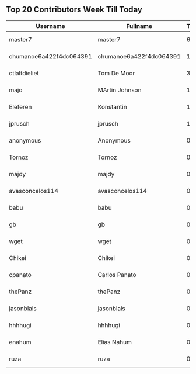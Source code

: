## Top 20 Contributors Week Till Today ##
|Username|Fullname|Translated|DateJoined|Language|
|--------|--------|----------|----------|-------|
|master7|master7|61|2020-06-19T18:20:39.|pl|
|chumanoe6a422f4dc064391|chumanoe6a422f4dc064391|12|2023-08-07T16:48:44.|vi|
|ctlaltdieliet|Tom De Moor|3|2020-06-19T16:30:47Z|nl|
|majo|MArtin Johnson|1|2020-06-19T18:19:45Z|sv|
|Eleferen|Konstantin|1|2022-10-13T14:04:24Z|ru|
|jprusch|jprusch|1|2021-06-28T12:00:18.|de|
|anonymous|Anonymous|0|2020-06-10T18:34:14.||
|Tornoz|Tornoz|0|2020-06-19T18:18:16.|br|
|majdy|majdy|0|2020-06-19T18:18:21.||
|avasconcelos114|avasconcelos114|0|2020-06-19T18:18:27Z||
|babu|babu|0|2020-06-19T18:18:37.||
|gb|gb|0|2020-06-19T18:18:43.||
|wget|wget|0|2020-06-19T18:18:50Z|ro|
|Chikei|Chikei|0|2020-06-19T18:18:51Z|zh_Hant|
|cpanato|Carlos Panato|0|2020-06-19T18:18:53Z||
|thePanz|thePanz|0|2020-06-19T18:18:53Z|it|
|jasonblais|jasonblais|0|2020-06-19T18:18:54Z||
|hhhhugi|hhhhugi|0|2020-06-19T18:18:56.||
|enahum|Elias  Nahum|0|2020-06-19T18:18:56Z|es|
|ruza|ruza|0|2020-06-19T18:18:57.||
